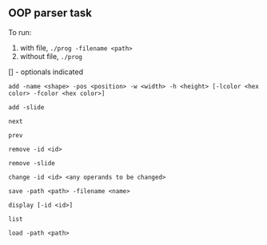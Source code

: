 ## OOP parser task

To run: 
1) with file, `./prog -filename <path>`
2) without file, `./prog`

[] - optionals indicated
```
add -name <shape> -pos <position> -w <width> -h <height> [-lcolor <hex color> -fcolor <hex color>]

add -slide

next

prev

remove -id <id>

remove -slide

change -id <id> <any operands to be changed>

save -path <path> -filename <name>

display [-id <id>]

list

load -path <path>
```

